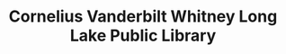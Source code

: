 ---
layout: repo
title: "Cornelius Vanderbilt Whitney Long Lake Public Library"
id: 21224
permalink: repos/21224/
---